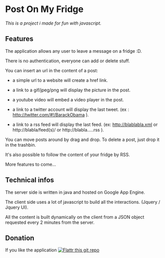 # Post On My Fridge

*This is a project i made for fun with javascript.*

## Features 

The application allows any user to leave a message on a fridge :D.

There is no authentication, everyone can add or delete stuff.

You can insert an url in the content of a post:

* a simple url to a website will create a href link.

* a link to a gif/jpeg/png will display the picture in the post.

* a youtube video will embed a video player in the post.

* a link to a twitter account will display the last tweet. (ex : http://twitter.com/#!/BarackObama ).

* a link to a rss feed will display the last feed. (ex: http://blablabla.xml or http://blabla/feed(s)/ or http://blabla.....rss ).

You can move posts around by drag and drop. To delete a post, just drop it in the trashbin. 

It's also possible to follow the content of your fridge by RSS.

More features to come...

## Technical infos

The server side is written in java and hosted on Google App Engine.

The client side uses a lot of javascript to build all the  interactions. (Jquery / Jquery UI).

All the content is built dynamically on the client from a JSON object requested every 2 minutes from the server.


## Donation

If you like the application [![Flattr this git repo](http://api.flattr.com/button/flattr-badge-large.png)](https://flattr.com/submit/auto?user_id=shagaan&url=https://github.com/shagaan&title=PostOnMyFridge&language=en_GB&tags=github&category=software)
